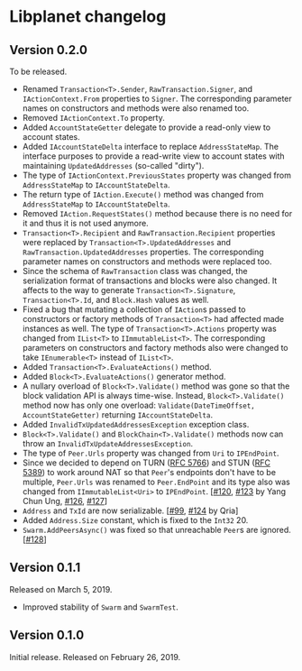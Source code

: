 Libplanet changelog
===================

Version 0.2.0
-------------

To be released.

 -  Renamed `Transaction<T>.Sender`, `RawTransaction.Signer`, and
    `IActionContext.From` properties to `Signer`.
    The corresponding parameter names on constructors and
    methods were also renamed too.
 -  Removed `IActionContext.To` property.
 -  Added `AccountStateGetter` delegate to provide a read-only view to
    account states.
 -  Added `IAccountStateDelta` interface to replace `AddressStateMap`.
    The interface purposes to provide a read-write view to account states
    with maintaining `UpdatedAddresses` (so-called "dirty").
 -  The type of `IActionContext.PreviousStates` property was changed from
    `AddressStateMap` to `IAccountStateDelta`.
 -  The return type of `IAction.Execute()` method was changed from
    `AddressStateMap` to `IAccountStateDelta`.
 -  Removed `IAction.RequestStates()` method because there is no need for it
    and thus it is not used anymore.
 -  `Transaction<T>.Recipient` and `RawTransaction.Recipient` properties were
    replaced by `Transaction<T>.UpdatedAddresses` and
    `RawTransaction.UpdatedAddresses` properties.
    The corresponding parameter names on constructors and methods were
    replaced too.
 -  Since the schema of `RawTransaction` class was changed, the serialization
    format of transactions and blocks were also changed.  It affects to
    the way to generate `Transaction<T>.Signature`, `Transaction<T>.Id`, and
    `Block.Hash` values as well.
 -  Fixed a bug that mutating a collection of `IAction`s passed to
    constructors or factory methods of `Transaction<T>` had affected
    made instances as well.
    The type of `Transaction<T>.Actions` property was changed from
    `IList<T>` to `IImmutableList<T>`.  The corresponding parameters on
    constructors and factory methods also were changed to take
    `IEnumerable<T>` instead of `IList<T>`.
 -  Added `Transaction<T>.EvaluateActions()` method.
 -  Added `Block<T>.EvaluateActions()` generator method.
 -  A nullary overload of `Block<T>.Validate()` method was gone
    so that the block validation API is always time-wise.
    Instead, `Block<T>.Validate()` method now has only one overload:
    `Validate(DateTimeOffset, AccountStateGetter)` returning
    `IAccountStateDelta`.
 -  Added `InvalidTxUpdatedAddressesException` exception class.
 -  `Block<T>.Validate()` and `BlockChain<T>.Validate()` methods now can
    throw an `InvalidTxUpdateAddressesException`.
 -  The type of `Peer.Urls` property was changed from `Uri` to `IPEndPoint`.
 -  Since we decided to depend on TURN ([RFC 5766]) and STUN ([RFC 5389]) to
    work around NAT so that `Peer`'s endpoints don't have to be multiple,
    `Peer.Urls` was renamed to `Peer.EndPoint` and its type also was changed
    from `IImmutableList<Uri>` to `IPEndPoint`.
    [[#120], [#123] by Yang Chun Ung, [#126], [#127]]
 -  `Address` and `TxId` are now serializable.
    [[#99], [#124] by Qria]
 -  Added `Address.Size` constant, which is fixed to the `Int32` 20.
 -  `Swarm.AddPeersAsync()` was fixed so that unreachable `Peer`s are ignored.
    [[#128]]

[#99]: https://github.com/planetarium/libplanet/issues/99
[#120]: https://github.com/planetarium/libplanet/issues/120
[#123]: https://github.com/planetarium/libplanet/pull/123
[#124]: https://github.com/planetarium/libplanet/pull/124
[#126]: https://github.com/planetarium/libplanet/issues/126
[#127]: https://github.com/planetarium/libplanet/pull/127
[#128]: https://github.com/planetarium/libplanet/pull/128
[RFC 5389]: https://tools.ietf.org/html/rfc5389
[RFC 5766]: https://tools.ietf.org/html/rfc5766


Version 0.1.1
-------------

Released on March 5, 2019.

 -  Improved stability of `Swarm` and `SwarmTest`.


Version 0.1.0
-------------

Initial release.  Released on February 26, 2019.
